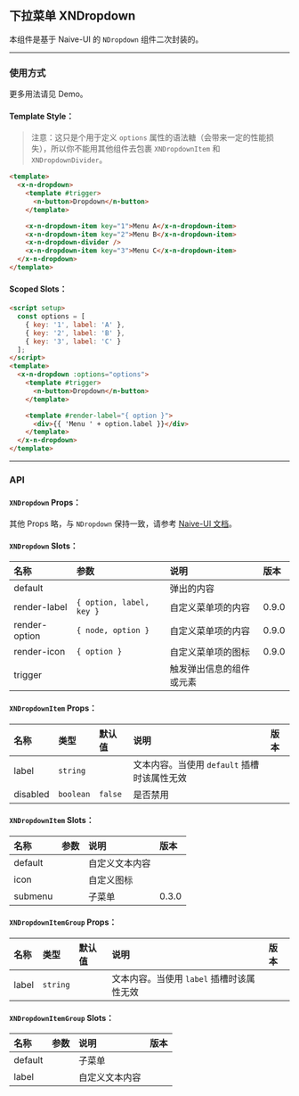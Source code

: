 ﻿## 下拉菜单 XNDropdown

本组件是基于 Naive-UI 的 `NDropdown` 组件二次封装的。

---

### 使用方式

更多用法请见 Demo。

#### Template Style：

> 注意：这只是个用于定义 `options` 属性的语法糖（会带来一定的性能损失），所以你不能用其他组件去包裹 `XNDropdownItem` 和 `XNDropdownDivider`。

```html
<template>
  <x-n-dropdown>
    <template #trigger>
      <n-button>Dropdown</n-button>
    </template>

    <x-n-dropdown-item key="1">Menu A</x-n-dropdown-item>
    <x-n-dropdown-item key="2">Menu B</x-n-dropdown-item>
    <x-n-dropdown-divider />
    <x-n-dropdown-item key="3">Menu C</x-n-dropdown-item>
  </x-n-dropdown>
</template>
```

#### Scoped Slots：

```html
<script setup>
  const options = [
    { key: '1', label: 'A' },
    { key: '2', label: 'B' },
    { key: '3', label: 'C' }
  ];
</script>
<template>
  <x-n-dropdown :options="options">
    <template #trigger>
      <n-button>Dropdown</n-button>
    </template>

    <template #render-label="{ option }">
      <div>{{ 'Menu ' + option.label }}</div>
    </template>
  </x-n-dropdown>
</template>
```

---

### API

#### `XNDropdown` Props：

其他 Props 略，与 `NDropdown` 保持一致，请参考 [Naive-UI 文档](https://www.naiveui.com/zh-CN/os-theme/components/dropdown#Dropdown-Props)。

#### `XNDropdown` Slots：

| 名称          | 参数                     | 说明                     | 版本  |
| :------------ | :----------------------- | :----------------------- | :---- |
| default       |                          | 弹出的内容               |       |
| render-label  | `{ option, label, key }` | 自定义菜单项的内容       | 0.9.0 |
| render-option | `{ node, option }`       | 自定义菜单项的内容       | 0.9.0 |
| render-icon   | `{ option }`             | 自定义菜单项的图标       | 0.9.0 |
| trigger       |                          | 触发弹出信息的组件或元素 |       |

#### `XNDropdownItem` Props：

| 名称     | 类型      | 默认值  | 说明                                        | 版本 |
| :------- | :-------- | :------ | :------------------------------------------ | :--- |
| label    | `string`  |         | 文本内容。当使用 `default` 插槽时该属性无效 |      |
| disabled | `boolean` | `false` | 是否禁用                                    |      |

#### `XNDropdownItem` Slots：

| 名称    | 参数 | 说明           | 版本  |
| :------ | :--- | :------------- | :---- |
| default |      | 自定义文本内容 |       |
| icon    |      | 自定义图标     |       |
| submenu |      | 子菜单         | 0.3.0 |

#### `XNDropdownItemGroup` Props：

| 名称  | 类型     | 默认值 | 说明                                      | 版本 |
| :---- | :------- | :----- | :---------------------------------------- | :--- |
| label | `string` |        | 文本内容。当使用 `label` 插槽时该属性无效 |      |

#### `XNDropdownItemGroup` Slots：

| 名称    | 参数 | 说明           | 版本 |
| :------ | :--- | :------------- | :--- |
| default |      | 子菜单         |      |
| label   |      | 自定义文本内容 |      |
